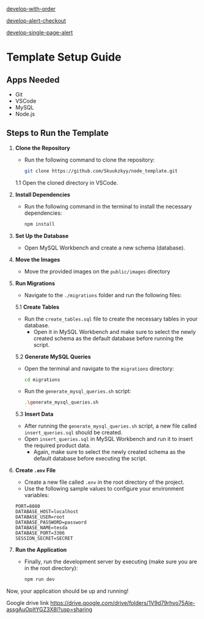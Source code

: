 [develop-with-order](https://github.com/Skuukzkyy/node_template/tree/develop-with-order)

[develop-alert-checkout](https://github.com/Skuukzkyy/node_template/tree/develop-alert-checkout)

[develop-single-page-alert](https://github.com/Skuukzkyy/node_template/tree/develop-single-page-alert)


# Template Setup Guide

## Apps Needed

- Git
- VSCode
- MySQL
- Node.js

## Steps to Run the Template

1. **Clone the Repository**
    - Run the following command to clone the repository:
      ```bash
      git clone https://github.com/Skuukzkyy/node_template.git
      ```
    1.1 Open the cloned directory in VSCode.

2. **Install Dependencies**
    - Run the following command in the terminal to install the necessary dependencies:
      ```bash
      npm install
      ```

3. **Set Up the Database**
    - Open MySQL Workbench and create a new schema (database).

4. **Move the Images**
    - Move the provided images on the `public/images` directory

5. **Run Migrations**
    - Navigate to the `./migrations` folder and run the following files:
    
    5.1 **Create Tables**
    - Run the `create_tables.sql` file to create the necessary tables in your database.
      - Open it in MySQL Workbench and make sure to select the newly created schema as the default database before running the script.

    5.2 **Generate MySQL Queries**
    - Open the terminal and navigate to the `migrations` directory:
      ```bash
      cd migrations
      ```
    - Run the `generate_mysql_queries.sh` script:
      ```bash
      .\generate_mysql_queries.sh
      ```

    5.3 **Insert Data**
    - After running the `generate_mysql_queries.sh` script, a new file called `insert_queries.sql` should be created.
    - Open `insert_queries.sql` in MySQL Workbench and run it to insert the required product data.
      - Again, make sure to select the newly created schema as the default database before executing the script.

6. **Create `.env` File**
    - Create a new file called `.env` in the root directory of the project.
    - Use the following sample values to configure your environment variables:

    ```dotenv
    PORT=8080
    DATABASE_HOST=localhost
    DATABASE_USER=root
    DATABASE_PASSWORD=password
    DATABASE_NAME=tesda
    DATABASE_PORT=3306
    SESSION_SECRET=SECRET
    ```

7. **Run the Application**
    - Finally, run the development server by executing (make sure you are in the root directory):
      ```bash
      npm run dev
      ```

Now, your application should be up and running!

Google drive link
https://drive.google.com/drive/folders/1V9d79rhvo75Ale-assgAuOpItYGZ3X8l?usp=sharing
